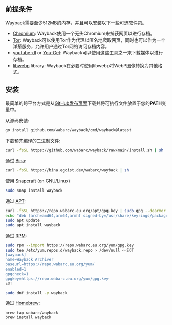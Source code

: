 ## 前提条件

Wayback需要至少512MB的内存，并且可以安装以下一些可选软件包。

- [Chromium](https://www.chromium.org/Home): Wayback使用一个无头Chromium来捕获网页以进行存档。
- [Tor](https://www.torproject.org/): Wayback可以使用Tor作为代理以匿名地爬取网页，同时也可以作为一个洋葱服务，允许用户通过Tor网络访问存档内容。
- [youtube-dl](https://github.com/ytdl-org/youtube-dl/) or [You-Get](https://you-get.org/): Wayback可以使用这些工具之一来下载媒体以进行存档。
- [libwebp](https://developers.google.com/speed/webp/) library: Wayback在必要时使用libwebp将WebP图像转换为其他格式。

## 安装

最简单的跨平台方式是从[GitHub发布页面](https://github.com/wabarc/wayback/releases)下载并将可执行文件放置于您的**PATH**变量中。

从源码安装:

```sh
go install github.com/wabarc/wayback/cmd/wayback@latest
```

下载预先编译的二进制文件:

```sh
curl -fsSL https://github.com/wabarc/wayback/raw/main/install.sh | sh
```

通过 [Bina](https://bina.egoist.dev/):

```sh
curl -fsSL https://bina.egoist.dev/wabarc/wayback | sh
```

使用 [Snapcraft](https://snapcraft.io/wayback) (on GNU/Linux)

```sh
sudo snap install wayback
```

通过 [APT](https://repo.wabarc.eu.org/deb:wayback):

```bash
curl -fsSL https://repo.wabarc.eu.org/apt/gpg.key | sudo gpg --dearmor -o /usr/share/keyrings/packages.wabarc.gpg
echo "deb [arch=amd64,arm64,armhf signed-by=/usr/share/keyrings/packages.wabarc.gpg] https://repo.wabarc.eu.org/apt/ /" | sudo tee /etc/apt/sources.list.d/wayback.list
sudo apt update
sudo apt install wayback
```

通过 [RPM](https://repo.wabarc.eu.org/rpm:wayback):

```bash
sudo rpm --import https://repo.wabarc.eu.org/yum/gpg.key
sudo tee /etc/yum.repos.d/wayback.repo > /dev/null <<EOT
[wayback]
name=Wayback Archiver
baseurl=https://repo.wabarc.eu.org/yum/
enabled=1
gpgcheck=1
gpgkey=https://repo.wabarc.eu.org/yum/gpg.key
EOT

sudo dnf install -y wayback
```

通过 [Homebrew](https://github.com/wabarc/homebrew-wayback):

```shell
brew tap wabarc/wayback
brew install wayback
```
